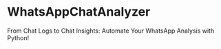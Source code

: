 # WhatsAppChatAnalyzer
From Chat Logs to Chat Insights: Automate Your WhatsApp Analysis with Python! 

